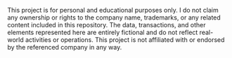 This project is for personal and educational purposes only. I do not claim any ownership or rights to the company name, trademarks, or any related content included in this repository. The data, transactions, and other elements represented here are entirely fictional and do not reflect real-world activities or operations. This project is not affiliated with or endorsed by the referenced company in any way.

